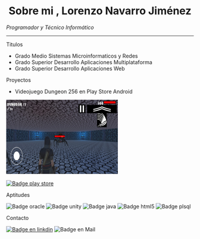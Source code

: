 <!-- # JS-DAW-2022-practicas-Lorenzo
 Desarrollo Web en Entorno Cliente

Editado Lorenzo Navarro Jiménez -->
<div >

<h1 style="text-align: center;">Sobre mi , Lorenzo Navarro Jiménez </h1>

</div>

*Programador y Técnico Informático*

---
Titulos

* Grado Medio Sistemas Microinformaticos y Redes
* Grado Superior Desarrollo Aplicaciones Multiplataforma
* Grado Superior Desarrollo Aplicaciones Web


Proyectos

* Videojuego Dungeon 256 en Play Store Android
<img src="captura2.jpeg" width="300" height="200">

<a href="https://play.google.com/store/apps/details?id=com.lnzcreations.Dungeon256">![Badge play store](https://img.shields.io/badge/Google_Play-414141?style=for-the-badge&logo=google-play&logoColor=white)
</a>

<!-- ![Imatge 1 - 2cm](playStoreDungeon.png){width=2cm} -->
Aptitudes

![Badge oracle](https://img.shields.io/badge/Oracle-F80000?style=for-the-badge&logo=Oracle&logoColor=white)
![Badge unity](https://img.shields.io/badge/Unity-100000?style=for-the-badge&logo=unity&logoColor=white)
![Badge java](https://img.shields.io/badge/JavaScript-323330?style=for-the-badge&logo=javascript&logoColor=F7DF1E)
![Badge html5](https://img.shields.io/badge/HTML5-E34F26?style=for-the-badge&logo=html5&logoColor=white)
![Badge plsql](https://img.shields.io/badge/PLSQL-F80000?style=for-the-badge&logo=oracle&logoColor=black)

Contacto

<a href="https://www.linkedin.com/in/lorenzo-navarro-jimenez">![Badge en linkdin](https://img.shields.io/badge/LinkedIn-0077B5?style=for-the-badge&logo=linkedin&logoColor=white)</a>
![Badge en Mail](https://img.shields.io/badge/Gmail-D14836?style=for-the-badge&logo=gmail&logoColor=white)
